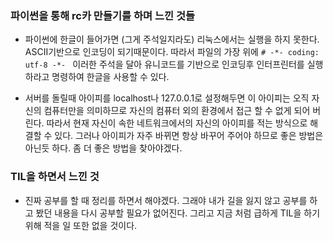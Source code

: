 ### 파이썬을 통해 rc카 만들기를 하며 느낀 것들

- 파이썬에 한글이 들어가면 (그게 주석일지라도) 리눅스에서는 실행을 하지 못한다.
  ASCII기반으로 인코딩이 되기때문이다. 따라서 파일의 가장 위에 `# -*- coding: utf-8 -*- ` 이러한 주석을 달아 유니코드를 기반으로 인코딩후 인터프린터를 실행하라고 명령하여 한글을 사용할 수 있다.

- 서버를 돌릴때 아이피를 localhost나 127.0.0.1로 설정해두면 이 아이피는 오직 자신의 컴퓨터만을 의미하므로 자신의 컴퓨터 외의 환경에서 접근 할 수 없게 되어 버린다. 따라서 현재 자신이 속한 네트워크에서의 자신의 아이피를 적는 방식으로 해결할 수 있다. 그러나 아이피가 자주 바뀌면 항상 바꾸어 주어야 하므로 좋은 방법은 아닌듯 하다. 좀 더 좋은 방법을 찾아야겠다.

### TIL을 하면서 느낀 것

- 진짜 공부를 할 때 정리를 하면서 해야겠다. 그래야 내가 길을 잃지 않고 공부를 하고 봤던 내용을 다시 공부할 필요가 없어진다. 그리고 지금 처럼 급하게 TIL을 하기위해 적을 일 또한 없을 것이다.